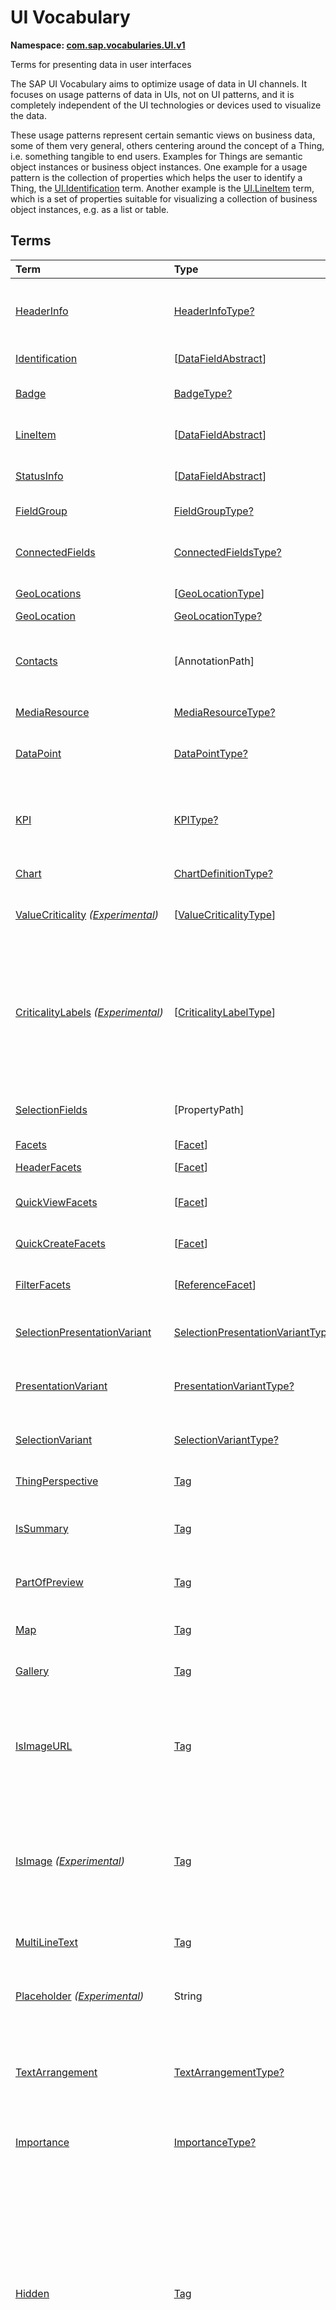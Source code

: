 # UI Vocabulary
**Namespace: [com.sap.vocabularies.UI.v1](UI.xml)**

Terms for presenting data in user interfaces

The SAP UI Vocabulary aims to optimize usage of data in UI channels.
It focuses on usage patterns of data in UIs, not on UI patterns, and it is completely independent of the
UI technologies or devices used to visualize the data.

These usage patterns represent certain semantic views on business data, some of them very general,
others centering around the concept of a Thing, i.e. something tangible to end users.
Examples for Things are semantic object instances or business object instances.
One example for a usage pattern is the collection of properties which helps the user to identify a Thing,
the [UI.Identification](#Identification) term.
Another example is the [UI.LineItem](#LineItem) term, which is a set of properties suitable for visualizing
a collection of business object instances, e.g. as a list or table.


## Terms

Term|Type|Description
:---|:---|:----------
[HeaderInfo](UI.xml#L64)|[HeaderInfoType?](#HeaderInfoType)|<a name="HeaderInfo"></a>Information for the header area of an entity representation. HeaderInfo is mandatory for main entity types of the model
[Identification](UI.xml#L111)|\[[DataFieldAbstract](#DataFieldAbstract)\]|<a name="Identification"></a>Collection of fields identifying the object
[Badge](UI.xml#L116)|[BadgeType?](#BadgeType)|<a name="Badge"></a>Information usually displayed in the form of a business card
[LineItem](UI.xml#L143)|\[[DataFieldAbstract](#DataFieldAbstract)\]|<a name="LineItem"></a>Collection of data fields for representation in a table or list
[StatusInfo](UI.xml#L148)|\[[DataFieldAbstract](#DataFieldAbstract)\]|<a name="StatusInfo"></a>Collection of data fields describing the status of an entity
[FieldGroup](UI.xml#L153)|[FieldGroupType?](#FieldGroupType)|<a name="FieldGroup"></a>Group of fields with an optional label
[ConnectedFields](UI.xml#L167)|[ConnectedFieldsType?](#ConnectedFieldsType)|<a name="ConnectedFields"></a>Group of semantically connected fields with a representation template and an optional label ([Example](UI.xml#L169))
[GeoLocations](UI.xml#L232)|\[[GeoLocationType](#GeoLocationType)\]|<a name="GeoLocations"></a>Collection of geographic locations
[GeoLocation](UI.xml#L236)|[GeoLocationType?](#GeoLocationType)|<a name="GeoLocation"></a>Geographic location
[Contacts](UI.xml#L256)|\[AnnotationPath\]|<a name="Contacts"></a>Collection of contacts<p>Each collection item MUST reference an annotation of a Communication.Contact</p>
[MediaResource](UI.xml#L267)|[MediaResourceType?](#MediaResourceType)|<a name="MediaResource"></a>Properties that describe a media resource
[DataPoint](UI.xml#L321)|[DataPointType?](#DataPointType)|<a name="DataPoint"></a>Visualization of a single point of data, typically a number; may also be textual, e.g. a status value
[KPI](UI.xml#L629)|[KPIType?](#KPIType)|<a name="KPI"></a>A Key Performance Indicator (KPI) bundles a SelectionVariant and a DataPoint, and provides details for progressive disclosure
[Chart](UI.xml#L675)|[ChartDefinitionType?](#ChartDefinitionType)|<a name="Chart"></a>Visualization of multiple data points
[ValueCriticality](UI.xml#L891) *([Experimental](Common.md#Experimental))*|\[[ValueCriticalityType](#ValueCriticalityType)\]|<a name="ValueCriticality"></a>Assign criticalities to primitive values. This information can be used for semantic coloring.
[CriticalityLabels](UI.xml#L904) *([Experimental](Common.md#Experimental))*|\[[CriticalityLabelType](#CriticalityLabelType)\]|<a name="CriticalityLabels"></a>Assign labels to criticalities. This information can be used for semantic coloring. When applied to a property, a label for a criticality must be provided, if more than one value of the annotated property has been assigned to the same criticality. There must be no more than one label per criticality.
[SelectionFields](UI.xml#L925)|\[PropertyPath\]|<a name="SelectionFields"></a>Properties that might be relevant for filtering a collection of entities of this type
[Facets](UI.xml#L933)|\[[Facet](#Facet)\]|<a name="Facets"></a>Collection of facets
[HeaderFacets](UI.xml#L937)|\[[Facet](#Facet)\]|<a name="HeaderFacets"></a>Facets for additional object header information
[QuickViewFacets](UI.xml#L941)|\[[Facet](#Facet)\]|<a name="QuickViewFacets"></a>Facets that may be used for a quick overview of the object
[QuickCreateFacets](UI.xml#L945)|\[[Facet](#Facet)\]|<a name="QuickCreateFacets"></a>Facets that may be used for a (quick) create of the object
[FilterFacets](UI.xml#L949)|\[[ReferenceFacet](#ReferenceFacet)\]|<a name="FilterFacets"></a>Facets that reference UI.FieldGroup annotations to group filterable fields
[SelectionPresentationVariant](UI.xml#L1010)|[SelectionPresentationVariantType?](#SelectionPresentationVariantType)|<a name="SelectionPresentationVariant"></a>A SelectionPresentationVariant bundles a Selection Variant and a Presentation Variant
[PresentationVariant](UI.xml#L1034)|[PresentationVariantType?](#PresentationVariantType)|<a name="PresentationVariant"></a>Defines how the result of a queried collection of entities is shaped and how this result is displayed
[SelectionVariant](UI.xml#L1133)|[SelectionVariantType?](#SelectionVariantType)|<a name="SelectionVariant"></a>A SelectionVariant denotes a combination of parameters and filters to query the annotated entity set
[ThingPerspective](UI.xml#L1284)|[Tag](https://github.com/oasis-tcs/odata-vocabularies/blob/master/vocabularies/Org.OData.Core.V1.md#Tag)|<a name="ThingPerspective"></a>The annotated term is a Thing Perspective
[IsSummary](UI.xml#L1287)|[Tag](https://github.com/oasis-tcs/odata-vocabularies/blob/master/vocabularies/Org.OData.Core.V1.md#Tag)|<a name="IsSummary"></a>This Facet and all included Facets are the summary of the thing. At most one Facet of a thing can be tagged with this term
[PartOfPreview](UI.xml#L1291)|[Tag](https://github.com/oasis-tcs/odata-vocabularies/blob/master/vocabularies/Org.OData.Core.V1.md#Tag)|<a name="PartOfPreview"></a>This Facet and all included Facets are part of the Thing preview
[Map](UI.xml#L1295)|[Tag](https://github.com/oasis-tcs/odata-vocabularies/blob/master/vocabularies/Org.OData.Core.V1.md#Tag)|<a name="Map"></a>Target MUST reference a UI.GeoLocation, Communication.Address or a collection of these
[Gallery](UI.xml#L1299)|[Tag](https://github.com/oasis-tcs/odata-vocabularies/blob/master/vocabularies/Org.OData.Core.V1.md#Tag)|<a name="Gallery"></a>Target MUST reference a UI.MediaResource
[IsImageURL](UI.xml#L1304)|[Tag](https://github.com/oasis-tcs/odata-vocabularies/blob/master/vocabularies/Org.OData.Core.V1.md#Tag)|<a name="IsImageURL"></a>Properties and terms annotated with this term MUST contain a valid URL referencing an resource with a MIME type image<p>Can be annotated with:<ul><li>[IsNaturalPerson](Common.md#IsNaturalPerson)</li></ul></p>
[IsImage](UI.xml#L1314) *([Experimental](Common.md#Experimental))*|[Tag](https://github.com/oasis-tcs/odata-vocabularies/blob/master/vocabularies/Org.OData.Core.V1.md#Tag)|<a name="IsImage"></a>Properties annotated with this term MUST be a stream property annotated with a MIME type image<p>Can be annotated with:<ul><li>[IsNaturalPerson](Common.md#IsNaturalPerson)</li></ul></p>
[MultiLineText](UI.xml#L1325)|[Tag](https://github.com/oasis-tcs/odata-vocabularies/blob/master/vocabularies/Org.OData.Core.V1.md#Tag)|<a name="MultiLineText"></a>Properties annotated with this annotation should be rendered as multi-line text (e.g. text area)
[Placeholder](UI.xml#L1330) *([Experimental](Common.md#Experimental))*|String|<a name="Placeholder"></a>A short, human-readable text that gives a hint or an example to help the user with data entry
[TextArrangement](UI.xml#L1336)|[TextArrangementType?](#TextArrangementType)|<a name="TextArrangement"></a>Describes the arrangement of a code or ID value and its text<p>If used for a single property the Common.Text annotation is annotated</p>
[Importance](UI.xml#L1355)|[ImportanceType?](#ImportanceType)|<a name="Importance"></a>Expresses the importance of e.g. a DataField or an annotation
[Hidden](UI.xml#L1370)|[Tag](https://github.com/oasis-tcs/odata-vocabularies/blob/master/vocabularies/Org.OData.Core.V1.md#Tag)|<a name="Hidden"></a>Properties or facets (see UI.Facet) annotated with this term will not be rendered if the annotation evaluates to true.<p>Hidden properties usually carry technical information that is used for application control and is of no direct interest to end users. The annotation value may be an expression to dynamically hide or render the annotated feature. If a navigation property is annotated with `Hidden` true, all subsequent parts are hidden - independent of their own potential `Hidden` annotations.</p>
[CreateHidden](UI.xml#L1378)|[Tag](https://github.com/oasis-tcs/odata-vocabularies/blob/master/vocabularies/Org.OData.Core.V1.md#Tag)|<a name="CreateHidden"></a>EntitySets annotated with this term can control the visibility of the Create operation dynamically<p>The annotation value should be a path to another property from a related entity.</p>
[UpdateHidden](UI.xml#L1383)|[Tag](https://github.com/oasis-tcs/odata-vocabularies/blob/master/vocabularies/Org.OData.Core.V1.md#Tag)|<a name="UpdateHidden"></a>EntitySets annotated with this term can control the visibility of the Edit/Save operation dynamically<p>The annotation value should be a path to another property from the same or a related entity.</p>
[DeleteHidden](UI.xml#L1388)|[Tag](https://github.com/oasis-tcs/odata-vocabularies/blob/master/vocabularies/Org.OData.Core.V1.md#Tag)|<a name="DeleteHidden"></a>EntitySets annotated with this term can control the visibility of the Delete operation dynamically<p>The annotation value should be a path to another property from the same or a related entity.</p>
[HiddenFilter](UI.xml#L1393)|[Tag](https://github.com/oasis-tcs/odata-vocabularies/blob/master/vocabularies/Org.OData.Core.V1.md#Tag)|<a name="HiddenFilter"></a>Properties annotated with this term will not be rendered as filter criteria if the annotation evaluates to true.<p>Properties annotated with `HiddenFilter` are intended as parts of a `$filter` expression that cannot be directly influenced by end users. The properties will be rendered in all other places, e.g. table columns or form fields. This is in contrast to properties annotated with [Hidden](#Hidden) that are not rendered at all. If a navigation property is annotated with `HiddenFilter` true, all subsequent parts are hidden in filter - independent of their own potential `HiddenFilter` annotations.</p>
[DataFieldDefault](UI.xml#L1402)|[DataFieldAbstract?](#DataFieldAbstract)|<a name="DataFieldDefault"></a>Default representation of a property as a datafield, e.g. when the property is added as a table column or form field via personalization<p>Only concrete subtypes of [DataFieldAbstract](#DataFieldAbstract) can be used for a DataFieldDefault. For type [DataField](#DataField) and its subtypes the annotation target SHOULD be the same property that is referenced via a path expression in the `Value` of the datafield.</p>
[Criticality](UI.xml#L1577)|[CriticalityType?](#CriticalityType)|<a name="Criticality"></a>Service-calculated criticality, alternative to UI.CriticalityCalculation
[CriticalityCalculation](UI.xml#L1581)|[CriticalityCalculationType?](#CriticalityCalculationType)|<a name="CriticalityCalculation"></a>Parameters for client-calculated criticality, alternative to UI.Criticality
[Emphasized](UI.xml#L1585) *([Experimental](Common.md#Experimental))*|[Tag](https://github.com/oasis-tcs/odata-vocabularies/blob/master/vocabularies/Org.OData.Core.V1.md#Tag)|<a name="Emphasized"></a>Highlight something that is of special interest<p>The usage of a property or operation should be highlighted as it's of special interest for the end user</p>
[OrderBy](UI.xml#L1591) *([Experimental](Common.md#Experimental))*|PropertyPath?|<a name="OrderBy"></a>Sort by the referenced property instead of by the annotated property<p>Example: annotated property `SizeCode` has string values XS, S, M, L, XL, referenced property SizeOrder has numeric values -2, -1, 0, 1, 2. Numeric ordering by SizeOrder will be more understandable than lexicographic ordering by SizeCode.</p>
[ParameterDefaultValue](UI.xml#L1597) *([Experimental](Common.md#Experimental))*|PrimitiveType?|<a name="ParameterDefaultValue"></a>Define default values for action parameters<p>For unbound actions the default value can either be a constant expression, or a dynamic expression using absolute paths, e.g. singletons or function import results. Whereas for bound actions the bound entity and its properties and associated properties can be used as default values</p>
[RecommendationState](UI.xml#L1604)|[RecommendationStateType?](#RecommendationStateType)|<a name="RecommendationState"></a>Indicates whether a field contains or has a recommended value<p>Intelligent systems can help users by recommending input the user may "prefer".</p>
[RecommendationList](UI.xml#L1634)|[RecommendationListType?](#RecommendationListType)|<a name="RecommendationList"></a>Specifies how to get a list of recommended values for a property or parameter<p>Intelligent systems can help users by recommending input the user may "prefer".</p>
[ExcludeFromNavigationContext](UI.xml#L1666)|[Tag](https://github.com/oasis-tcs/odata-vocabularies/blob/master/vocabularies/Org.OData.Core.V1.md#Tag)|<a name="ExcludeFromNavigationContext"></a>The contents of this property must not be propagated to the app-to-app navigation context

## <a name="HeaderInfoType"></a>[HeaderInfoType](UI.xml#L68)


Property|Type|Description
:-------|:---|:----------
[TypeName](UI.xml#L69)|String|Name of the main entity type
[TypeNamePlural](UI.xml#L73)|String|Plural form of the name of the main entity type
[Title](UI.xml#L77)|[DataFieldAbstract?](#DataFieldAbstract)|Title, e.g. for overview pages<p>This can be a [DataField](#DataField) and any of its children, or a [DataFieldForAnnotation](#DataFieldForAnnotation) targeting [ConnectedFields](#ConnectedFields).</p>
[Description](UI.xml#L87)|[DataFieldAbstract?](#DataFieldAbstract)|Description, e.g. for overview pages<p>This can be a [DataField](#DataField) and any of its children, or a [DataFieldForAnnotation](#DataFieldForAnnotation) targeting [ConnectedFields](#ConnectedFields).</p>
[ImageUrl](UI.xml#L97)|URL?|Image URL for an instance of the entity type. If the property ImageUrl has a valid value, it can be used for the visualization of the instance. If it is not available or not valid the property TypeImageUrl can be used instead.
[TypeImageUrl](UI.xml#L101)|URL?|Image URL for the entity type
[Initials](UI.xml#L105) *([Experimental](Common.md#Experimental))*|String?|Latin letters to be used in case no ImageUrl or TypeImageUrl is present

## <a name="BadgeType"></a>[BadgeType](UI.xml#L120)


Property|Type|Description
:-------|:---|:----------
[HeadLine](UI.xml#L121)|[DataField](#DataField)|Headline
[Title](UI.xml#L124)|[DataField](#DataField)|Title
[ImageUrl](UI.xml#L127)|URL?|Image URL for an instance of the entity type. If the property ImageUrl has a valid value, it can be used for the visualization of the instance. If it is not available or not valid the property TypeImageUrl can be used instead.
[TypeImageUrl](UI.xml#L131)|URL?|Image URL for the entity type
[MainInfo](UI.xml#L135)|[DataField?](#DataField)|Main information on the business card
[SecondaryInfo](UI.xml#L138)|[DataField?](#DataField)|Additional information on the business card

## <a name="FieldGroupType"></a>[FieldGroupType](UI.xml#L157)


Property|Type|Description
:-------|:---|:----------
[Label](UI.xml#L158)|String?|Label for the field group
[Data](UI.xml#L162)|\[[DataFieldAbstract](#DataFieldAbstract)\]|Collection of data fields

## <a name="ConnectedFieldsType"></a>[ConnectedFieldsType](UI.xml#L194)
Group of semantically connected fields with a representation template and an optional label

Property|Type|Description
:-------|:---|:----------
[Label](UI.xml#L196)|String?|Label for the connected fields
[Template](UI.xml#L200)|String|Template for representing the connected fields<p>Template variables are identifiers enclosed in curly braces, e.g. `{MaterialName} - {MaterialClassName}`. The `Data` collection assigns values to the template variables.</p>
[Data](UI.xml#L205)|[Dictionary](https://github.com/oasis-tcs/odata-vocabularies/blob/master/vocabularies/Org.OData.Core.V1.md#Dictionary)|Dictionary of template variables<p>Each template variable used in `Template` must be assigned a value here. The value must be of type [DataFieldAbstract](#DataFieldAbstract)</p>

## <a name="GeoLocationType"></a>[GeoLocationType](UI.xml#L240)
Properties that define a geographic location

Property|Type|Description
:-------|:---|:----------
[Latitude](UI.xml#L242)|Double?|Geographic latitude
[Longitude](UI.xml#L245)|Double?|Geographic longitude
[Location](UI.xml#L248)|GeographyPoint?|A point in a round-earth coordinate system
[Address](UI.xml#L251)|[AddressType?](Communication.md#AddressType)|vCard-style address

## <a name="MediaResourceType"></a>[MediaResourceType](UI.xml#L271)


Property|Type|Description
:-------|:---|:----------
[Url](UI.xml#L272)|URL|URL of media resource
[ContentType](UI.xml#L276)|MediaType?|Content type, such as application/pdf, video/x-flv, image/jpeg
[ByteSize](UI.xml#L280)|Int64?|Resource size in bytes
[ChangedAt](UI.xml#L283)|DateTimeOffset?|Date of last change
[Thumbnail](UI.xml#L286)|[ImageType?](#ImageType)|Thumbnail image
[Title](UI.xml#L289)|[DataField](#DataField)|Resource title
[Description](UI.xml#L292)|[DataField?](#DataField)|Resource description

## <a name="ImageType"></a>[ImageType](UI.xml#L296)


Property|Type|Description
:-------|:---|:----------
[Url](UI.xml#L297)|URL|URL of image
[Width](UI.xml#L301)|String?|Width of image
[Height](UI.xml#L304)|String?|Height of image

## <a name="DataPointType"></a>[DataPointType](UI.xml#L325)


Property|Type|Description
:-------|:---|:----------
[Title](UI.xml#L326)|String?|Title of the data point
[Description](UI.xml#L330)|String?|Short description
[LongDescription](UI.xml#L334)|String?|Full description
[Value](UI.xml#L338)|PrimitiveType|Numeric value<p>The value is typically provided via a `Path` construct. The path MUST lead to a direct property of the same entity type or a property of a complex property (recursively) of that entity type, navigation segments are not allowed.<br/>It could be annotated with either `UoM.ISOCurrency` or `UoM.Unit`. Percentage values are annotated with `UoM.Unit = '%'`. A renderer should take an optional `Common.Text` annotation into consideration.</p>
[TargetValue](UI.xml#L350)|PrimitiveType?|Target value
[ForecastValue](UI.xml#L353)|PrimitiveType?|Forecast value
[MinimumValue](UI.xml#L356)|Decimal?|Minimum value (for output rendering)
[MaximumValue](UI.xml#L359)|Decimal?|Maximum value (for output rendering)
[ValueFormat](UI.xml#L362)|[NumberFormat?](#NumberFormat)|Number format
[Visualization](UI.xml#L365)|[VisualizationType?](#VisualizationType)|Preferred visualization
[SampleSize](UI.xml#L368)|PrimitiveType?|Sample size used for the determination of the data point; should contain just integer value as Edm.Byte, Edm.SByte, Edm.Intxx, and Edm.Decimal with scale 0.
[ReferencePeriod](UI.xml#L375)|[ReferencePeriod?](#ReferencePeriod)|Reference period
[Criticality](UI.xml#L378)|[CriticalityType?](#CriticalityType)|Service-calculated criticality, alternative to CriticalityCalculation
[CriticalityLabels](UI.xml#L381)|AnnotationPath?|Custom labels for the criticality legend. Annotation path MUST end in UI.CriticalityLabels
[CriticalityRepresentation](UI.xml#L389) *([Experimental](Common.md#Experimental))*|[CriticalityRepresentationType?](#CriticalityRepresentationType)|Decides if criticality is visualized in addition by means of an icon
[CriticalityCalculation](UI.xml#L393)|[CriticalityCalculationType?](#CriticalityCalculationType)|Parameters for client-calculated criticality, alternative to Criticality
[Trend](UI.xml#L396)|[TrendType?](#TrendType)|Service-calculated trend, alternative to TrendCalculation
[TrendCalculation](UI.xml#L399)|[TrendCalculationType?](#TrendCalculationType)|Parameters for client-calculated trend, alternative to Trend
[Responsible](UI.xml#L402)|[ContactType?](Communication.md#ContactType)|Contact person

## <a name="NumberFormat"></a>[NumberFormat](UI.xml#L407)
Describes how to visualise a number

Property|Type|Description
:-------|:---|:----------
[ScaleFactor](UI.xml#L409)|Decimal?|Display value in *ScaleFactor* units, e.g. 1000 for k (kilo), 1e6 for M (Mega)
[NumberOfFractionalDigits](UI.xml#L412)|Byte?|Number of fractional digits of the scaled value to be visualized

## <a name="VisualizationType"></a>[VisualizationType](UI.xml#L417)


Member|Value|Description
:-----|----:|:----------
[Number](UI.xml#L418)|0|Visualize as a number
[BulletChart](UI.xml#L421)|1|Visualize as bullet chart - requires TargetValue
[Progress](UI.xml#L424)|2|Visualize as progress indicator - requires TargetValue
[Rating](UI.xml#L427)|3|Visualize as partially or completely filled stars/hearts/... - requires TargetValue
[Donut](UI.xml#L430)|4|Visualize as donut, optionally with missing segment - requires TargetValue
[DeltaBulletChart](UI.xml#L433)|5|Visualize as delta bullet chart - requires TargetValue

## <a name="ReferencePeriod"></a>[ReferencePeriod](UI.xml#L438)
Reference period

Property|Type|Description
:-------|:---|:----------
[Description](UI.xml#L440)|String?|Short description of the reference period
[Start](UI.xml#L444)|DateTimeOffset?|Start of the reference period
[End](UI.xml#L447)|DateTimeOffset?|End of the reference period

## <a name="CriticalityType"></a>[CriticalityType](UI.xml#L452)
Criticality of a value or status, represented e.g. via semantic colors (https://experience.sap.com/fiori-design-web/foundation/colors/#semantic-colors)

Member|Value|Description
:-----|----:|:----------
[VeryNegative](UI.xml#L454) *([Experimental](Common.md#Experimental))*|-1|Very negative / dark-red status - risk - out of stock - late
[Neutral](UI.xml#L458)|0|Neutral / grey status - inactive - open - in progress
[Negative](UI.xml#L461)|1|Negative / red status - attention - overload - alert
[Critical](UI.xml#L464)|2|Critical / orange status - warning
[Positive](UI.xml#L467)|3|Positive / green status - completed - available - on track - acceptable
[VeryPositive](UI.xml#L470) *([Experimental](Common.md#Experimental))*|4|Very positive - above max stock - excess
[Information](UI.xml#L474) *([Experimental](Common.md#Experimental))*|5|Information - noticable - informative

## <a name="CriticalityCalculationType"></a>[CriticalityCalculationType](UI.xml#L480): [CriticalityThresholdsType](#CriticalityThresholdsType)
Describes how to calculate the criticality of a value depending on the improvement direction


The calculation is done by comparing a value to the threshold values relevant for the specified improvement direction.

The value to be compared is
  - Value - if ReferenceValue is not specified
  - Value sub ReferenceValue – if ReferenceValue is specified and IsRelativeDifference is not specified or specified as false
  - (Value sub ReferenceValue) divBy ReferenceValue – if ReferenceValue is specified and IsRelativeDifference is specified as true

For improvement direction `Target`, the criticality is calculated using both low and high threshold values. It will be
  - Positive if the value is greater than or equal to AcceptanceRangeLowValue and lower than or equal to AcceptanceRangeHighValue
  - Neutral if the value is greater than or equal to ToleranceRangeLowValue and lower than AcceptanceRangeLowValue OR greater than AcceptanceRangeHighValue and lower than or equal to ToleranceRangeHighValue
  - Critical if the value is greater than or equal to DeviationRangeLowValue and lower than ToleranceRangeLowValue OR greater than ToleranceRangeHighValue  and lower than or equal to DeviationRangeHighValue
  - Negative if the value is lower than DeviationRangeLowValue or greater than DeviationRangeHighValue

For improvement direction `Minimize`, the criticality is calculated using the high threshold values. It is
  - Positive if the value is lower than or equal to AcceptanceRangeHighValue
  - Neutral if the value is  greater than AcceptanceRangeHighValue and lower than or equal to ToleranceRangeHighValue
  - Critical if the value is greater than ToleranceRangeHighValue and lower than or equal to DeviationRangeHighValue
  - Negative if the value is greater than DeviationRangeHighValue

For improvement direction `Maximize`, the criticality is calculated using the low threshold values. It is
  - Positive if the value is greater than or equal to AcceptanceRangeLowValue
  - Neutral if the value is less than AcceptanceRangeLowValue and greater than or equal to ToleranceRangeLowValue
  - Critical if the value is lower than ToleranceRangeLowValue and greater than or equal to DeviationRangeLowValue
  - Negative if the value is lower than DeviationRangeLowValue

Thresholds are optional. For unassigned values, defaults are determined in this order:
  - For DeviationRange, an omitted LowValue translates into the smallest possible number (-INF), an omitted HighValue translates into the largest possible number (+INF)
  - For ToleranceRange, an omitted LowValue will be initialized with DeviationRangeLowValue, an omitted HighValue will be initialized with DeviationRangeHighValue
  - For AcceptanceRange, an omitted LowValue will be initialized with ToleranceRangeLowValue, an omitted HighValue will be initialized with ToleranceRangeHighValue
          

Property|Type|Description
:-------|:---|:----------
[*AcceptanceRangeLowValue*](UI.xml#L535)|PrimitiveType?|Lowest value that is considered positive
[*AcceptanceRangeHighValue*](UI.xml#L538)|PrimitiveType?|Highest value that is considered positive
[*ToleranceRangeLowValue*](UI.xml#L541)|PrimitiveType?|Lowest value that is considered neutral
[*ToleranceRangeHighValue*](UI.xml#L544)|PrimitiveType?|Highest value that is considered neutral
[*DeviationRangeLowValue*](UI.xml#L547)|PrimitiveType?|Lowest value that is considered critical
[*DeviationRangeHighValue*](UI.xml#L550)|PrimitiveType?|Highest value that is considered critical
[ReferenceValue](UI.xml#L515) *([Experimental](Common.md#Experimental))*|PrimitiveType?|Reference value for the calculation, e.g. number of sales for the last year
[IsRelativeDifference](UI.xml#L519) *([Experimental](Common.md#Experimental))*|Boolean|Calculate with a relative difference
[ImprovementDirection](UI.xml#L523)|[ImprovementDirectionType](#ImprovementDirectionType)|Describes in which direction the value improves
[ConstantThresholds](UI.xml#L526) *([Experimental](Common.md#Experimental))*|\[[LevelThresholdsType](#LevelThresholdsType)\]|List of thresholds depending on the aggregation level as a set of constant values<p>Constant thresholds shall only be used in order to refine constant values given for the data point overall (aggregation level with empty collection of property paths), but not if the thresholds are based on other measure elements.</p>

## <a name="CriticalityThresholdsType"></a>[CriticalityThresholdsType](UI.xml#L533)
Thresholds for calculating the criticality of a value

**Derived Types:**
- [CriticalityCalculationType](#CriticalityCalculationType)
- [LevelThresholdsType](#LevelThresholdsType)

Property|Type|Description
:-------|:---|:----------
[AcceptanceRangeLowValue](UI.xml#L535)|PrimitiveType?|Lowest value that is considered positive
[AcceptanceRangeHighValue](UI.xml#L538)|PrimitiveType?|Highest value that is considered positive
[ToleranceRangeLowValue](UI.xml#L541)|PrimitiveType?|Lowest value that is considered neutral
[ToleranceRangeHighValue](UI.xml#L544)|PrimitiveType?|Highest value that is considered neutral
[DeviationRangeLowValue](UI.xml#L547)|PrimitiveType?|Lowest value that is considered critical
[DeviationRangeHighValue](UI.xml#L550)|PrimitiveType?|Highest value that is considered critical

## <a name="ImprovementDirectionType"></a>[ImprovementDirectionType](UI.xml#L555)
Describes which direction of a value change is seen as an improvement

Member|Value|Description
:-----|----:|:----------
[Minimize](UI.xml#L557)|1|Lower is better
[Target](UI.xml#L560)|2|Closer to the target is better
[Maximize](UI.xml#L563)|3|Higher is better

## <a name="LevelThresholdsType"></a>[LevelThresholdsType](UI.xml#L568): [CriticalityThresholdsType](#CriticalityThresholdsType) *([Experimental](Common.md#Experimental))*
Thresholds for an aggregation level

Property|Type|Description
:-------|:---|:----------
[*AcceptanceRangeLowValue*](UI.xml#L535)|PrimitiveType?|Lowest value that is considered positive
[*AcceptanceRangeHighValue*](UI.xml#L538)|PrimitiveType?|Highest value that is considered positive
[*ToleranceRangeLowValue*](UI.xml#L541)|PrimitiveType?|Lowest value that is considered neutral
[*ToleranceRangeHighValue*](UI.xml#L544)|PrimitiveType?|Highest value that is considered neutral
[*DeviationRangeLowValue*](UI.xml#L547)|PrimitiveType?|Lowest value that is considered critical
[*DeviationRangeHighValue*](UI.xml#L550)|PrimitiveType?|Highest value that is considered critical
[AggregationLevel](UI.xml#L571)|\[PropertyPath\]|An unordered tuple of dimensions, i.e. properties which are intended to be used for grouping in aggregating requests. In analytical UIs, e.g. an analytical chart, the aggregation level typically corresponds to the visible dimensions.

## <a name="TrendType"></a>[TrendType](UI.xml#L576)
The trend of a value

Member|Value|Description
:-----|----:|:----------
[StrongUp](UI.xml#L578)|1|Value grows strongly
[Up](UI.xml#L581)|2|Value grows
[Sideways](UI.xml#L584)|3|Value does not significantly grow or shrink
[Down](UI.xml#L587)|4|Value shrinks
[StrongDown](UI.xml#L590)|5|Value shrinks strongly

## <a name="TrendCalculationType"></a>[TrendCalculationType](UI.xml#L595)
Describes how to calculate the trend of a value


By default, the calculation is done by comparing the difference between Value and ReferenceValue to the threshold values.
If IsRelativeDifference is set, the difference of Value and ReferenceValue is divided by ReferenceValue and the relative difference is compared.

The trend is
  - StrongUp if the difference is greater than or equal to StrongUpDifference
  - Up if the difference is less than StrongUpDifference and greater than or equal to UpDifference
  - Sideways if the difference  is less than UpDifference and greater than DownDifference
  - Down if the difference is greater than StrongDownDifference and lower than or equal to DownDifference
  - StrongDown if the difference is lower than or equal to StrongDownDifference

Property|Type|Description
:-------|:---|:----------
[ReferenceValue](UI.xml#L609)|PrimitiveType|Reference value for the calculation, e.g. number of sales for the last year
[IsRelativeDifference](UI.xml#L612)|Boolean|Calculate with a relative difference
[UpDifference](UI.xml#L615)|Decimal|Threshold for Up
[StrongUpDifference](UI.xml#L618)|Decimal|Threshold for StrongUp
[DownDifference](UI.xml#L621)|Decimal|Threshold for Down
[StrongDownDifference](UI.xml#L624)|Decimal|Threshold for StrongDown

## <a name="KPIType"></a>[KPIType](UI.xml#L635)


Property|Type|Description
:-------|:---|:----------
[ID](UI.xml#L636)|String?|Optional identifier to reference this instance from an external context
[ShortDescription](UI.xml#L641) *([Experimental](Common.md#Experimental))*|String?|Very short description
[SelectionVariant](UI.xml#L646)|[SelectionVariantType](#SelectionVariantType)|Selection variant, either specified inline or referencing another annotation via Path
[DataPoint](UI.xml#L649)|[DataPointType](#DataPointType)|Data point, either specified inline or referencing another annotation via Path
[AdditionalDataPoints](UI.xml#L652)|\[[DataPointType](#DataPointType)\]|Additional data points, either specified inline or referencing another annotation via Path<p>Additional data points are typically related to the main data point and provide complementing information or could be used for comparisons</p>
[Detail](UI.xml#L656)|[KPIDetailType?](#KPIDetailType)|Contains information about KPI details, especially drill-down presentations

## <a name="KPIDetailType"></a>[KPIDetailType](UI.xml#L660)


Property|Type|Description
:-------|:---|:----------
[DefaultPresentationVariant](UI.xml#L661)|[PresentationVariantType?](#PresentationVariantType)|Presentation variant, either specified inline or referencing another annotation via Path
[AlternativePresentationVariants](UI.xml#L664)|\[[PresentationVariantType](#PresentationVariantType)\]|A list of alternative presentation variants, either specified inline or referencing another annotation via Path
[SemanticObject](UI.xml#L667)|String?|Name of the Semantic Object. If not specified, use Semantic Object annotated at the property referenced in KPI/DataPoint/Value
[Action](UI.xml#L670)|String?|Name of the Action on the Semantic Object. If not specified, let user choose which of the available actions to trigger.

## <a name="ChartDefinitionType"></a>[ChartDefinitionType](UI.xml#L679)


Property|Type|Description
:-------|:---|:----------
[Title](UI.xml#L680)|String?|Title of the chart
[Description](UI.xml#L684)|String?|Short description
[ChartType](UI.xml#L688)|[ChartType](#ChartType)|Chart type
[AxisScaling](UI.xml#L691)|[ChartAxisScalingType?](#ChartAxisScalingType)|Describes the scale of the chart value axes
[Measures](UI.xml#L694)|\[PropertyPath\]|Measures of the chart, e.g. size and color in a bubble chart
[DynamicMeasures](UI.xml#L698)|\[AnnotationPath\]|Dynamic properties introduced by annotations and used as measures of the chart
[MeasureAttributes](UI.xml#L707)|\[[ChartMeasureAttributeType](#ChartMeasureAttributeType)\]|Describes Attributes for Measures. All Measures used in this collection must also be part of the Measures Property.
[Dimensions](UI.xml#L712)|\[PropertyPath\]|Dimensions of the chart, e.g. x- and y-axis of a bubble chart
[DimensionAttributes](UI.xml#L715)|\[[ChartDimensionAttributeType](#ChartDimensionAttributeType)\]|Describes Attributes for Dimensions. All Dimensions used in this collection must also be part of the Dimensions Property.
[Actions](UI.xml#L720)|\[[DataFieldForActionAbstract](#DataFieldForActionAbstract)\]|Available actions

## <a name="ChartType"></a>[ChartType](UI.xml#L725)


Member|Value|Description
:-----|----:|:----------
[Column](UI.xml#L726)|0|
[ColumnStacked](UI.xml#L727)|1|
[ColumnDual](UI.xml#L728)|2|
[ColumnStackedDual](UI.xml#L729)|3|
[ColumnStacked100](UI.xml#L730)|4|
[ColumnStackedDual100](UI.xml#L731)|5|
[Bar](UI.xml#L732)|6|
[BarStacked](UI.xml#L733)|7|
[BarDual](UI.xml#L734)|8|
[BarStackedDual](UI.xml#L735)|9|
[BarStacked100](UI.xml#L736)|10|
[BarStackedDual100](UI.xml#L737)|11|
[Area](UI.xml#L738)|12|
[AreaStacked](UI.xml#L739)|13|
[AreaStacked100](UI.xml#L740)|14|
[HorizontalArea](UI.xml#L741)|15|
[HorizontalAreaStacked](UI.xml#L742)|16|
[HorizontalAreaStacked100](UI.xml#L743)|17|
[Line](UI.xml#L744)|18|
[LineDual](UI.xml#L745)|19|
[Combination](UI.xml#L746)|20|
[CombinationStacked](UI.xml#L747)|21|
[CombinationDual](UI.xml#L748)|22|
[CombinationStackedDual](UI.xml#L749)|23|
[HorizontalCombinationStacked](UI.xml#L750)|24|
[Pie](UI.xml#L751)|25|
[Donut](UI.xml#L752)|26|
[Scatter](UI.xml#L753)|27|
[Bubble](UI.xml#L754)|28|
[Radar](UI.xml#L755)|29|
[HeatMap](UI.xml#L756)|30|
[TreeMap](UI.xml#L757)|31|
[Waterfall](UI.xml#L758)|32|
[Bullet](UI.xml#L759)|33|
[VerticalBullet](UI.xml#L760)|34|
[HorizontalWaterfall](UI.xml#L761)|35|
[HorizontalCombinationDual](UI.xml#L762)|36|
[HorizontalCombinationStackedDual](UI.xml#L763)|37|
[Donut100](UI.xml#L764) *([Experimental](Common.md#Experimental))*|38|

## <a name="ChartAxisScalingType"></a>[ChartAxisScalingType](UI.xml#L770)


Property|Type|Description
:-------|:---|:----------
[ScaleBehavior](UI.xml#L771)|[ChartAxisScaleBehaviorType](#ChartAxisScaleBehaviorType)|Scale is fixed or adapts automatically to rendered values
[AutoScaleBehavior](UI.xml#L774)|[ChartAxisAutoScaleBehaviorType?](#ChartAxisAutoScaleBehaviorType)|Settings for automatic scaling
[FixedScaleMultipleStackedMeasuresBoundaryValues](UI.xml#L777)|[FixedScaleMultipleStackedMeasuresBoundaryValuesType?](#FixedScaleMultipleStackedMeasuresBoundaryValuesType)|Boundary values for fixed scaling of a stacking chart type with multiple measures

## <a name="ChartAxisScaleBehaviorType"></a>[ChartAxisScaleBehaviorType](UI.xml#L782)


Member|Value|Description
:-----|----:|:----------
[AutoScale](UI.xml#L783)|0|Value axes scale automatically
[FixedScale](UI.xml#L786)|1|Fixed minimum and maximum values are applied, which are derived from the @UI.MeasureAttributes.DataPoint/MinimumValue and .../MaximumValue annotation by default. For stacking chart types with multiple measures, they are taken from ChartAxisScalingType/FixedScaleMultipleStackedMeasuresBoundaryValues.

## <a name="ChartAxisAutoScaleBehaviorType"></a>[ChartAxisAutoScaleBehaviorType](UI.xml#L795)


Property|Type|Description
:-------|:---|:----------
[ZeroAlwaysVisible](UI.xml#L796)|Boolean|Forces the value axis to always display the zero value
[DataScope](UI.xml#L799)|[ChartAxisAutoScaleDataScopeType](#ChartAxisAutoScaleDataScopeType)|Determines the automatic scaling

## <a name="ChartAxisAutoScaleDataScopeType"></a>[ChartAxisAutoScaleDataScopeType](UI.xml#L804)


Member|Value|Description
:-----|----:|:----------
[DataSet](UI.xml#L805)|0|Minimum and maximum axes values are determined from the entire data set
[VisibleData](UI.xml#L808)|1|Minimum and maximum axes values are determined from the currently visible data. Scrolling will change the scale.

## <a name="FixedScaleMultipleStackedMeasuresBoundaryValuesType"></a>[FixedScaleMultipleStackedMeasuresBoundaryValuesType](UI.xml#L813)


Property|Type|Description
:-------|:---|:----------
[MinimumValue](UI.xml#L814)|Decimal|Minimum value on value axes
[MaximumValue](UI.xml#L817)|Decimal|Maximum value on value axes

## <a name="ChartDimensionAttributeType"></a>[ChartDimensionAttributeType](UI.xml#L822)


Property|Type|Description
:-------|:---|:----------
[Dimension](UI.xml#L823)|PropertyPath?|
[Role](UI.xml#L824)|[ChartDimensionRoleType?](#ChartDimensionRoleType)|
[HierarchyLevel](UI.xml#L825) *([Experimental](Common.md#Experimental))*|Int32?|For a dimension with a hierarchy, members are selected from this level. The root node of the hierarchy is at level 0.
[ValuesForSequentialColorLevels](UI.xml#L829) *([Experimental](Common.md#Experimental))*|\[String\]|All values in this collection should be assigned to levels of the same color.
[EmphasizedValues](UI.xml#L833) *([Experimental](Common.md#Experimental))*|\[String\]|All values in this collection should be emphasized.
[EmphasisLabels](UI.xml#L837) *([Experimental](Common.md#Experimental))*|[EmphasisLabelType?](#EmphasisLabelType)|Assign a label to values with an emphasized representation. This is required, if more than one emphasized value has been specified.

## <a name="ChartMeasureAttributeType"></a>[ChartMeasureAttributeType](UI.xml#L843)
Exactly one of `Measure` and `DynamicMeasure` must be present

Property|Type|Description
:-------|:---|:----------
[Measure](UI.xml#L845)|PropertyPath?|
[DynamicMeasure](UI.xml#L848)|AnnotationPath?|Dynamic property introduced by an annotation and used as a measure in a chart
[Role](UI.xml#L857)|[ChartMeasureRoleType?](#ChartMeasureRoleType)|
[DataPoint](UI.xml#L858)|AnnotationPath?|Annotation path MUST end in @UI.DataPoint and the data point's Value MUST be the same property as in Measure
[UseSequentialColorLevels](UI.xml#L866) *([Experimental](Common.md#Experimental))*|Boolean|All measures for which this setting is true should be assigned to levels of the same color.

## <a name="ChartDimensionRoleType"></a>[ChartDimensionRoleType](UI.xml#L872)


Member|Value|Description
:-----|----:|:----------
[Category](UI.xml#L873)|0|
[Series](UI.xml#L874)|1|
[Category2](UI.xml#L875)|2|

## <a name="ChartMeasureRoleType"></a>[ChartMeasureRoleType](UI.xml#L878)


Member|Value|Description
:-----|----:|:----------
[Axis1](UI.xml#L879)|0|
[Axis2](UI.xml#L880)|1|
[Axis3](UI.xml#L881)|2|

## <a name="EmphasisLabelType"></a>[EmphasisLabelType](UI.xml#L884) *([Experimental](Common.md#Experimental))*
Assigns a label to the set of emphasized values and optionally also for non-emphasized values. This information can be used for semantic coloring.

Property|Type|Description
:-------|:---|:----------
[EmphasizedValuesLabel](UI.xml#L887)|String|
[NonEmphasizedValuesLabel](UI.xml#L888)|String?|

## <a name="ValueCriticalityType"></a>[ValueCriticalityType](UI.xml#L895) *([Experimental](Common.md#Experimental))*
Assigns a fixed criticality to a primitive value. This information can be used for semantic coloring.

Property|Type|Description
:-------|:---|:----------
[Value](UI.xml#L898)|PrimitiveType?|MUST be a fixed value of primitive type
[Criticality](UI.xml#L901)|[CriticalityType?](#CriticalityType)|

## <a name="CriticalityLabelType"></a>[CriticalityLabelType](UI.xml#L915) *([Experimental](Common.md#Experimental))*
Assigns a label to a criticality. This information can be used for semantic coloring.

Property|Type|Description
:-------|:---|:----------
[Criticality](UI.xml#L918)|[CriticalityType](#CriticalityType)|
[Label](UI.xml#L919)|String|Criticality label

## <a name="Facet"></a>[*Facet*](UI.xml#L953)
Abstract base type for facets

**Derived Types:**
- [CollectionFacet](#CollectionFacet)
- [ReferenceFacet](#ReferenceFacet)
- [ReferenceURLFacet](#ReferenceURLFacet)

Property|Type|Description
:-------|:---|:----------
[Label](UI.xml#L955)|String?|Facet label
[ID](UI.xml#L959)|String?|Unique identifier of a facet. ID should be stable, as long as the perceived semantics of the facet is unchanged.

## <a name="CollectionFacet"></a>[CollectionFacet](UI.xml#L963): [Facet](#Facet)
Collection of facets

Property|Type|Description
:-------|:---|:----------
[*Label*](UI.xml#L955)|String?|Facet label
[*ID*](UI.xml#L959)|String?|Unique identifier of a facet. ID should be stable, as long as the perceived semantics of the facet is unchanged.
[Facets](UI.xml#L965)|\[[Facet](#Facet)\]|Nested facets. An empty collection may be used as a placeholder for content added via extension points.

## <a name="ReferenceFacet"></a>[ReferenceFacet](UI.xml#L969): [Facet](#Facet)
Facet that refers to a thing perspective, e.g. LineItem

Property|Type|Description
:-------|:---|:----------
[*Label*](UI.xml#L955)|String?|Facet label
[*ID*](UI.xml#L959)|String?|Unique identifier of a facet. ID should be stable, as long as the perceived semantics of the facet is unchanged.
[Target](UI.xml#L971)|AnnotationPath|Referenced information: Communication.Contact, Communication.Address, or a term that is tagged with UI.ThingPerspective, e.g. UI.StatusInfo, UI.LineItem, UI.Identification, UI.FieldGroup, UI.Badge

## <a name="ReferenceURLFacet"></a>[ReferenceURLFacet](UI.xml#L997): [Facet](#Facet)
Facet that refers to a URL

Property|Type|Description
:-------|:---|:----------
[*Label*](UI.xml#L955)|String?|Facet label
[*ID*](UI.xml#L959)|String?|Unique identifier of a facet. ID should be stable, as long as the perceived semantics of the facet is unchanged.
[Url](UI.xml#L999)|URL|URL of referenced information
[UrlContentType](UI.xml#L1003)|MediaType?|Media type of referenced information

## <a name="SelectionPresentationVariantType"></a>[SelectionPresentationVariantType](UI.xml#L1016)


Property|Type|Description
:-------|:---|:----------
[ID](UI.xml#L1017)|String?|Optional identifier to reference this variant from an external context
[Text](UI.xml#L1022)|String?|Name of the bundling variant
[SelectionVariant](UI.xml#L1026)|[SelectionVariantType](#SelectionVariantType)|Selection variant, either specified inline or referencing another annotation via Path
[PresentationVariant](UI.xml#L1029)|[PresentationVariantType](#PresentationVariantType)|Presentation variant, either specified inline or referencing another annotation via Path

## <a name="PresentationVariantType"></a>[PresentationVariantType](UI.xml#L1040)


Property|Type|Description
:-------|:---|:----------
[ID](UI.xml#L1041)|String?|Optional identifier to reference this variant from an external context
[Text](UI.xml#L1044)|String?|Name of the presentation variant
[MaxItems](UI.xml#L1048)|Int32?|Maximum number of items that should be included in the result
[SortOrder](UI.xml#L1051)|\[[SortOrderType](Common.md#SortOrderType)\]|Collection can be provided inline or as a reference to a Common.SortOrder annotation via Path
[GroupBy](UI.xml#L1054)|\[PropertyPath\]|Sequence of groupable properties p1, p2, ... defining how the result is composed of instances representing groups, one for each combination of value properties in the queried collection. The sequence specifies a certain level of aggregation for the queried collection, and every group instance will provide aggregated values for properties that are aggregatable. Moreover, the series of sub-sequences (p1), (p1, p2), ... forms a leveled hierarchy, which may become relevant in combination with `InitialExpansionLevel`.
[TotalBy](UI.xml#L1063)|\[PropertyPath\]|Sub-sequence q1, q2, ... of properties p1, p2, ... specified in GroupBy. With this, additional levels of aggregation are requested in addition to the most granular level defined by GroupBy: Every element in the series of sub-sequences (q1), (q1, q2), ... introduces an additional aggregation level included in the result.
[Total](UI.xml#L1070)|\[PropertyPath\]|Aggregatable properties for which aggregated values should be provided for the additional aggregation levels specified in TotalBy.
[DynamicTotal](UI.xml#L1076)|\[AnnotationPath\]|Dynamic properties introduced by annotations for which aggregated values should be provided for the additional aggregation levels specified in TotalBy
[IncludeGrandTotal](UI.xml#L1085)|Boolean|Result should include a grand total for the properties specified in Total
[InitialExpansionLevel](UI.xml#L1088)|Int32|Level up to which the hierarchy defined for the queried collection should be expanded initially. The hierarchy may be implicitly imposed by the sequence of the GroupBy, or by an explicit hierarchy annotation.
[Visualizations](UI.xml#L1094)|\[AnnotationPath\]|Lists available visualization types. Currently supported types are `UI.LineItem`, `UI.Chart`, and `UI.DataPoint`. For each type, no more than a single annotation is meaningful. Multiple instances of the same visualization type shall be modeled with different presentation variants. A reference to `UI.Lineitem` should always be part of the collection (least common denominator for renderers). The first entry of the collection is the default visualization.
[RequestAtLeast](UI.xml#L1111)|\[PropertyPath\]|Properties that should always be included in the result of the queried collection
[RequestAtLeastDynamic](UI.xml#L1115)|\[AnnotationPath\]|Dynamic properties introduced by annotations that should always be included in the result of the queried collection
[SelectionFields](UI.xml#L1124) *([Experimental](Common.md#Experimental))*|\[PropertyPath\]|Properties that should be presented for filtering a collection of entities. Can be provided inline or as a reference to a `UI.SelectionFields` annotation via Path.

## <a name="SelectionVariantType"></a>[SelectionVariantType](UI.xml#L1138)


Property|Type|Description
:-------|:---|:----------
[ID](UI.xml#L1139)|String?|May contain identifier to reference this instance from an external context
[Text](UI.xml#L1144)|String?|Name of the selection variant
[Parameters](UI.xml#L1148)|\[[ParameterAbstract](#ParameterAbstract)\]|Parameters of the selection variant
[FilterExpression](UI.xml#L1151)|String?|Filter string for query part of URL, without `$filter=`
[SelectOptions](UI.xml#L1156)|\[[SelectOptionType](#SelectOptionType)\]|ABAP Select Options Pattern

## <a name="ParameterAbstract"></a>[*ParameterAbstract*](UI.xml#L1163)
Key property of a parameter entity type

**Derived Types:**
- [Parameter](#Parameter)
- [IntervalParameter](#IntervalParameter)

## <a name="Parameter"></a>[Parameter](UI.xml#L1166): [ParameterAbstract](#ParameterAbstract)
Single-valued parameter

Property|Type|Description
:-------|:---|:----------
[PropertyName](UI.xml#L1168)|PropertyPath|Path to a key property of a parameter entity type
[PropertyValue](UI.xml#L1171)|PrimitiveType|Value for the key property

## <a name="IntervalParameter"></a>[IntervalParameter](UI.xml#L1175): [ParameterAbstract](#ParameterAbstract)
Interval parameter formed with a 'from' and a 'to' property

Property|Type|Description
:-------|:---|:----------
[PropertyNameFrom](UI.xml#L1177)|PropertyPath|Path to the 'from' property of a parameter entity type
[PropertyValueFrom](UI.xml#L1180)|PrimitiveType|Value for the 'from' property
[PropertyNameTo](UI.xml#L1183)|PropertyPath|Path to the 'to' property of a parameter entity type
[PropertyValueTo](UI.xml#L1186)|PrimitiveType|Value for the 'to' property

## <a name="SelectOptionType"></a>[SelectOptionType](UI.xml#L1191)
List of value ranges for a single property

Exactly one of `PropertyName` and `DynamicPropertyName` must be present

Property|Type|Description
:-------|:---|:----------
[PropertyName](UI.xml#L1194)|PropertyPath?|Path to the property
[DynamicPropertyName](UI.xml#L1206)|AnnotationPath?|Dynamic property introduced by annotations for which value ranges are specified
[Ranges](UI.xml#L1215)|\[[SelectionRangeType](#SelectionRangeType)\]|List of value ranges

## <a name="SelectionRangeType"></a>[SelectionRangeType](UI.xml#L1220)
Value range. If the range option only requires a single value, the value must be in the property Low

Property|Type|Description
:-------|:---|:----------
[Sign](UI.xml#L1224)|[SelectionRangeSignType](#SelectionRangeSignType)|Include or exclude values
[Option](UI.xml#L1227)|[SelectionRangeOptionType](#SelectionRangeOptionType)|Comparison operator
[Low](UI.xml#L1230)|PrimitiveType|Single value or lower interval boundary
[High](UI.xml#L1233)|PrimitiveType?|Upper interval boundary

## <a name="SelectionRangeSignType"></a>[SelectionRangeSignType](UI.xml#L1238)


Member|Value|Description
:-----|----:|:----------
[I](UI.xml#L1239)|0|Inclusive
[E](UI.xml#L1242)|1|Exclusive

## <a name="SelectionRangeOptionType"></a>[SelectionRangeOptionType](UI.xml#L1247)
Comparison operator

Member|Value|Description
:-----|----:|:----------
[EQ](UI.xml#L1249)|0|Equal to
[BT](UI.xml#L1252)|1|Between
[CP](UI.xml#L1255)|2|Contains pattern
[LE](UI.xml#L1258)|3|Less than or equal to
[GE](UI.xml#L1261)|4|Greater than or equal to
[NE](UI.xml#L1264)|5|Not equal to
[NB](UI.xml#L1267)|6|Not between
[NP](UI.xml#L1270)|7|Does not contain pattern
[GT](UI.xml#L1273)|8|Greater than
[LT](UI.xml#L1276)|9|Less than

## <a name="TextArrangementType"></a>[TextArrangementType](UI.xml#L1340)


Member|Value|Description
:-----|----:|:----------
[TextFirst](UI.xml#L1341)|0|Text is first, followed by the code/ID (e.g. in parentheses)
[TextLast](UI.xml#L1344)|1|Code/ID is first, followed by the text (e.g. separated by a dash)
[TextSeparate](UI.xml#L1347)|2|Code/ID and text are represented separately (code/ID will be shown and text can be visualized in a separate place)
[TextOnly](UI.xml#L1350)|3|Only text is represented, code/ID is hidden (e.g. for UUIDs)

## <a name="ImportanceType"></a>[ImportanceType](UI.xml#L1358)


Member|Value|Description
:-----|----:|:----------
[High](UI.xml#L1359)|0|High importance
[Medium](UI.xml#L1362)|1|Medium importance
[Low](UI.xml#L1365)|2|Low importance

## <a name="DataFieldAbstract"></a>[*DataFieldAbstract*](UI.xml#L1407)
Elementary building block that represents a piece of data and/or allows triggering an action

By using the applicable terms UI.Hidden, UI.Importance or HTML5.CssDefaults, the visibility, the importance and
          and the default css settings (as the width) of the data field can be influenced. 

**Derived Types:**
- [DataFieldForAnnotation](#DataFieldForAnnotation)
- *[DataFieldForActionAbstract](#DataFieldForActionAbstract)*
  - [DataFieldForAction](#DataFieldForAction)
  - [DataFieldForIntentBasedNavigation](#DataFieldForIntentBasedNavigation)
- [DataField](#DataField)
  - [DataFieldWithAction](#DataFieldWithAction)
  - [DataFieldWithIntentBasedNavigation](#DataFieldWithIntentBasedNavigation)
  - [DataFieldWithNavigationPath](#DataFieldWithNavigationPath)
  - [DataFieldWithUrl](#DataFieldWithUrl)

Property|Type|Description
:-------|:---|:----------
[Label](UI.xml#L1420)|String?|A short, human-readable text suitable for labels and captions in UIs
[Criticality](UI.xml#L1424)|[CriticalityType?](#CriticalityType)|Criticality of the data field value
[CriticalityRepresentation](UI.xml#L1427)|[CriticalityRepresentationType?](#CriticalityRepresentationType)|Decides if criticality is visualized in addition by means of an icon
[IconUrl](UI.xml#L1430)|URL?|Optional icon

**Applicable Annotation Terms:**

- [Hidden](#Hidden)
- [Importance](#Importance)
- [CssDefaults](HTML5.md#CssDefaults)

## <a name="CriticalityRepresentationType"></a>[CriticalityRepresentationType](UI.xml#L1436)


Member|Value|Description
:-----|----:|:----------
[WithIcon](UI.xml#L1437)|0|Criticality is represented with an icon
[WithoutIcon](UI.xml#L1440)|1|Criticality is represented without icon, e.g. only via text color
[OnlyIcon](UI.xml#L1443) *([Experimental](Common.md#Experimental))*|2|Criticality is represented only by using an icon

## <a name="DataFieldForAnnotation"></a>[DataFieldForAnnotation](UI.xml#L1449): [DataFieldAbstract](#DataFieldAbstract)
A structured piece of data described by an annotation

Property|Type|Description
:-------|:---|:----------
[*Label*](UI.xml#L1420)|String?|A short, human-readable text suitable for labels and captions in UIs
[*Criticality*](UI.xml#L1424)|[CriticalityType?](#CriticalityType)|Criticality of the data field value
[*CriticalityRepresentation*](UI.xml#L1427)|[CriticalityRepresentationType?](#CriticalityRepresentationType)|Decides if criticality is visualized in addition by means of an icon
[*IconUrl*](UI.xml#L1430)|URL?|Optional icon
[Target](UI.xml#L1451)|AnnotationPath|Target MUST reference an annotation of terms Communication.Contact, Communication.Address, UI.DataPoint, UI.Chart, UI.FieldGroup, or UI.ConnectedFields

**Applicable Annotation Terms:**

- [Hidden](#Hidden)
- [Importance](#Importance)
- [CssDefaults](HTML5.md#CssDefaults)

## <a name="DataFieldForActionAbstract"></a>[*DataFieldForActionAbstract*](UI.xml#L1466): [DataFieldAbstract](#DataFieldAbstract)
Triggers an action

**Derived Types:**
- [DataFieldForAction](#DataFieldForAction)
- [DataFieldForIntentBasedNavigation](#DataFieldForIntentBasedNavigation)

Property|Type|Description
:-------|:---|:----------
[*Label*](UI.xml#L1420)|String?|A short, human-readable text suitable for labels and captions in UIs
[*Criticality*](UI.xml#L1424)|[CriticalityType?](#CriticalityType)|Criticality of the data field value
[*CriticalityRepresentation*](UI.xml#L1427)|[CriticalityRepresentationType?](#CriticalityRepresentationType)|Decides if criticality is visualized in addition by means of an icon
[*IconUrl*](UI.xml#L1430)|URL?|Optional icon
[Inline](UI.xml#L1468)|Boolean|Action should be placed close to (or even inside) the visualized term
[Determining](UI.xml#L1471)|Boolean|Determines whether the action completes a process step (e.g. approve, reject).

**Applicable Annotation Terms:**

- [Hidden](#Hidden)
- [Importance](#Importance)
- [CssDefaults](HTML5.md#CssDefaults)

## <a name="DataFieldForAction"></a>[DataFieldForAction](UI.xml#L1476): [DataFieldForActionAbstract](#DataFieldForActionAbstract)
Triggers an OData action

The action is NOT tied to a data value (in contrast to [DataFieldWithAction](#DataFieldWithAction)).

Property|Type|Description
:-------|:---|:----------
[*Label*](UI.xml#L1420)|String?|A short, human-readable text suitable for labels and captions in UIs
[*Criticality*](UI.xml#L1424)|[CriticalityType?](#CriticalityType)|Criticality of the data field value
[*CriticalityRepresentation*](UI.xml#L1427)|[CriticalityRepresentationType?](#CriticalityRepresentationType)|Decides if criticality is visualized in addition by means of an icon
[*IconUrl*](UI.xml#L1430)|URL?|Optional icon
[*Inline*](UI.xml#L1468)|Boolean|Action should be placed close to (or even inside) the visualized term
[*Determining*](UI.xml#L1471)|Boolean|Determines whether the action completes a process step (e.g. approve, reject).
[Action](UI.xml#L1479)|[ActionOverload](Common.md#ActionOverload)|Qualified name of an Action, Function, ActionImport or FunctionImport in scope
[InvocationGrouping](UI.xml#L1482)|[OperationGroupingType?](#OperationGroupingType)|Expresses how invocations of this action on multiple instances should be grouped

**Applicable Annotation Terms:**

- [Hidden](#Hidden)
- [Importance](#Importance)
- [CssDefaults](HTML5.md#CssDefaults)

## <a name="OperationGroupingType"></a>[OperationGroupingType](UI.xml#L1486)


Member|Value|Description
:-----|----:|:----------
[Isolated](UI.xml#L1487)|0|Invoke each action in isolation from other actions
[ChangeSet](UI.xml#L1490)|1|Group all actions into a single change set

## <a name="DataFieldForIntentBasedNavigation"></a>[DataFieldForIntentBasedNavigation](UI.xml#L1495): [DataFieldForActionAbstract](#DataFieldForActionAbstract)
Triggers intent-based UI navigation

The navigation intent is is expressed as a Semantic Object and optionally an Action on that object.

It is NOT tied to a data value (in contrast to [DataFieldWithIntentBasedNavigation](#DataFieldWithIntentBasedNavigation))."

Property|Type|Description
:-------|:---|:----------
[*Label*](UI.xml#L1420)|String?|A short, human-readable text suitable for labels and captions in UIs
[*Criticality*](UI.xml#L1424)|[CriticalityType?](#CriticalityType)|Criticality of the data field value
[*CriticalityRepresentation*](UI.xml#L1427)|[CriticalityRepresentationType?](#CriticalityRepresentationType)|Decides if criticality is visualized in addition by means of an icon
[*IconUrl*](UI.xml#L1430)|URL?|Optional icon
[*Inline*](UI.xml#L1468)|Boolean|Action should be placed close to (or even inside) the visualized term
[*Determining*](UI.xml#L1471)|Boolean|Determines whether the action completes a process step (e.g. approve, reject).
[SemanticObject](UI.xml#L1502)|String|Name of the Semantic Object
[Action](UI.xml#L1505)|String?|Name of the Action on the Semantic Object. If not specified, let user choose which of the available actions to trigger.
[NavigationAvailable](UI.xml#L1508)|Boolean|The navigation intent is for that user with the selected context and parameters available
[RequiresContext](UI.xml#L1511)|Boolean|Determines whether a context needs to be passed to the target of this navigation.
[Mapping](UI.xml#L1514)|\[[SemanticObjectMappingType](Common.md#SemanticObjectMappingType)\]|Maps properties of the annotated entity type to properties of the Semantic Object

**Applicable Annotation Terms:**

- [Hidden](#Hidden)
- [Importance](#Importance)
- [CssDefaults](HTML5.md#CssDefaults)

## <a name="DataField"></a>[DataField](UI.xml#L1519): [DataFieldAbstract](#DataFieldAbstract)
A piece of data

**Derived Types:**
- [DataFieldWithAction](#DataFieldWithAction)
- [DataFieldWithIntentBasedNavigation](#DataFieldWithIntentBasedNavigation)
- [DataFieldWithNavigationPath](#DataFieldWithNavigationPath)
- [DataFieldWithUrl](#DataFieldWithUrl)

Property|Type|Description
:-------|:---|:----------
[*Label*](UI.xml#L1420)|String?|A short, human-readable text suitable for labels and captions in UIs
[*Criticality*](UI.xml#L1424)|[CriticalityType?](#CriticalityType)|Criticality of the data field value
[*CriticalityRepresentation*](UI.xml#L1427)|[CriticalityRepresentationType?](#CriticalityRepresentationType)|Decides if criticality is visualized in addition by means of an icon
[*IconUrl*](UI.xml#L1430)|URL?|Optional icon
[Value](UI.xml#L1521)|PrimitiveType|The data field's value

**Applicable Annotation Terms:**

- [Hidden](#Hidden)
- [Importance](#Importance)
- [CssDefaults](HTML5.md#CssDefaults)

## <a name="DataFieldWithAction"></a>[DataFieldWithAction](UI.xml#L1527): [DataField](#DataField)
A piece of data that allows triggering an OData action

The action is tied to a data value which should be rendered as a hyperlink. This is in contrast to [DataFieldForAction](#DataFieldForAction)) which is not tied to a specific data value.

Property|Type|Description
:-------|:---|:----------
[*Label*](UI.xml#L1420)|String?|A short, human-readable text suitable for labels and captions in UIs
[*Criticality*](UI.xml#L1424)|[CriticalityType?](#CriticalityType)|Criticality of the data field value
[*CriticalityRepresentation*](UI.xml#L1427)|[CriticalityRepresentationType?](#CriticalityRepresentationType)|Decides if criticality is visualized in addition by means of an icon
[*IconUrl*](UI.xml#L1430)|URL?|Optional icon
[*Value*](UI.xml#L1521)|PrimitiveType|The data field's value
[Action](UI.xml#L1530)|[QualifiedName](Common.md#QualifiedName)|Qualified name of an Action, Function, ActionImport or FunctionImport in scope

**Applicable Annotation Terms:**

- [Hidden](#Hidden)
- [Importance](#Importance)
- [CssDefaults](HTML5.md#CssDefaults)

## <a name="DataFieldWithIntentBasedNavigation"></a>[DataFieldWithIntentBasedNavigation](UI.xml#L1535): [DataField](#DataField)
A piece of data that allows triggering intent-based UI navigation

The navigation intent is is expressed as a Semantic Object and optionally an Action on that object.

It is tied to a data value which should be rendered as a hyperlink.
This is in contrast to [DataFieldForIntentBasedNavigation](#DataFieldForIntentBasedNavigation) which is not tied to a specific data value.

Property|Type|Description
:-------|:---|:----------
[*Label*](UI.xml#L1420)|String?|A short, human-readable text suitable for labels and captions in UIs
[*Criticality*](UI.xml#L1424)|[CriticalityType?](#CriticalityType)|Criticality of the data field value
[*CriticalityRepresentation*](UI.xml#L1427)|[CriticalityRepresentationType?](#CriticalityRepresentationType)|Decides if criticality is visualized in addition by means of an icon
[*IconUrl*](UI.xml#L1430)|URL?|Optional icon
[*Value*](UI.xml#L1521)|PrimitiveType|The data field's value
[SemanticObject](UI.xml#L1543)|String|Name of the Semantic Object
[Action](UI.xml#L1546)|String?|Name of the Action on the Semantic Object. If not specified, let user choose which of the available actions to trigger.
[Mapping](UI.xml#L1549)|\[[SemanticObjectMappingType](Common.md#SemanticObjectMappingType)\]|Maps properties of the annotated entity type to properties of the Semantic Object

**Applicable Annotation Terms:**

- [Hidden](#Hidden)
- [Importance](#Importance)
- [CssDefaults](HTML5.md#CssDefaults)

## <a name="DataFieldWithNavigationPath"></a>[DataFieldWithNavigationPath](UI.xml#L1554): [DataField](#DataField)
A piece of data that allows navigating to related data

It should be rendered as a hyperlink

Property|Type|Description
:-------|:---|:----------
[*Label*](UI.xml#L1420)|String?|A short, human-readable text suitable for labels and captions in UIs
[*Criticality*](UI.xml#L1424)|[CriticalityType?](#CriticalityType)|Criticality of the data field value
[*CriticalityRepresentation*](UI.xml#L1427)|[CriticalityRepresentationType?](#CriticalityRepresentationType)|Decides if criticality is visualized in addition by means of an icon
[*IconUrl*](UI.xml#L1430)|URL?|Optional icon
[*Value*](UI.xml#L1521)|PrimitiveType|The data field's value
[Target](UI.xml#L1557)|NavigationPropertyPath|Contains either a navigation property or a term cast, where term is of type Edm.EntityType or a concrete entity type or a collection of these types

**Applicable Annotation Terms:**

- [Hidden](#Hidden)
- [Importance](#Importance)
- [CssDefaults](HTML5.md#CssDefaults)

## <a name="DataFieldWithUrl"></a>[DataFieldWithUrl](UI.xml#L1564): [DataField](#DataField)
A piece of data that allows navigating to other information on the Web

It should be rendered as a hyperlink

Property|Type|Description
:-------|:---|:----------
[*Label*](UI.xml#L1420)|String?|A short, human-readable text suitable for labels and captions in UIs
[*Criticality*](UI.xml#L1424)|[CriticalityType?](#CriticalityType)|Criticality of the data field value
[*CriticalityRepresentation*](UI.xml#L1427)|[CriticalityRepresentationType?](#CriticalityRepresentationType)|Decides if criticality is visualized in addition by means of an icon
[*IconUrl*](UI.xml#L1430)|URL?|Optional icon
[*Value*](UI.xml#L1521)|PrimitiveType|The data field's value
[Url](UI.xml#L1567)|URL|Target of the hyperlink
[UrlContentType](UI.xml#L1571)|MediaType?|Media type of the hyperlink target, e.g. `video/mp4`

**Applicable Annotation Terms:**

- [Hidden](#Hidden)
- [Importance](#Importance)
- [CssDefaults](HTML5.md#CssDefaults)

## <a name="RecommendationStateType"></a>[RecommendationStateType](UI.xml#L1611)
**Type:** Byte

Indicates whether a field contains or has a recommended value

Editable fields for which a recommendation has been pre-filled or that have recommendations that differ from existing human input need to be highlighted.

Allowed Value|Description
:------------|:----------
[0](UI.xml#L1618)|regular - with human or default input, no recommendation
[1](UI.xml#L1622)|highlighted - without human input and with recommendation
[2](UI.xml#L1626)|warning - with human or default input and with recommendation

## <a name="RecommendationListType"></a>[RecommendationListType](UI.xml#L1641)
Reference to a recommendation list

A recommendation consists of one or more values for editable fields plus a rank between 0.0 and 9.9, with 9.9 being the best recommendation.

Property|Type|Description
:-------|:---|:----------
[CollectionPath](UI.xml#L1646)|String|Resource path of a collection of recommended values
[RankProperty](UI.xml#L1649)|String|Name of the property within the collection of recommended values that describes the rank of the recommendation
[Binding](UI.xml#L1652)|\[[RecommendationBinding](#RecommendationBinding)\]|List of pairs of a local property and recommended value property

## <a name="RecommendationBinding"></a>[RecommendationBinding](UI.xml#L1657)


Property|Type|Description
:-------|:---|:----------
[LocalDataProperty](UI.xml#L1658)|PropertyPath|Path to editable property for which recommended values exist
[ValueListProperty](UI.xml#L1661)|String|Path to property in the collection of recommended values. Format is identical to PropertyPath annotations.
